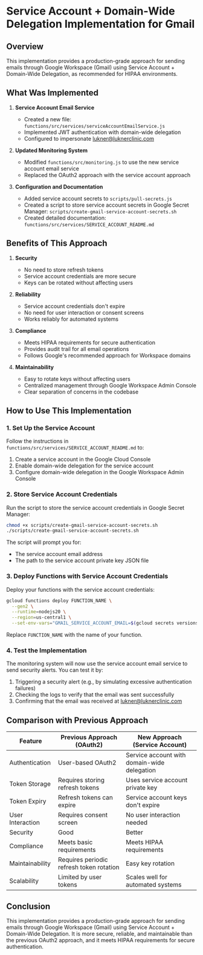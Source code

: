 # Service Account + Domain-Wide Delegation Implementation for Gmail

## Overview

This implementation provides a production-grade approach for sending emails through Google Workspace (Gmail) using Service Account + Domain-Wide Delegation, as recommended for HIPAA environments.

## What Was Implemented

1. **Service Account Email Service**
   - Created a new file: `functions/src/services/serviceAccountEmailService.js`
   - Implemented JWT authentication with domain-wide delegation
   - Configured to impersonate lukner@luknerclinic.com

2. **Updated Monitoring System**
   - Modified `functions/src/monitoring.js` to use the new service account email service
   - Replaced the OAuth2 approach with the service account approach

3. **Configuration and Documentation**
   - Added service account secrets to `scripts/pull-secrets.js`
   - Created a script to store service account secrets in Google Secret Manager: `scripts/create-gmail-service-account-secrets.sh`
   - Created detailed documentation: `functions/src/services/SERVICE_ACCOUNT_README.md`

## Benefits of This Approach

1. **Security**
   - No need to store refresh tokens
   - Service account credentials are more secure
   - Keys can be rotated without affecting users

2. **Reliability**
   - Service account credentials don't expire
   - No need for user interaction or consent screens
   - Works reliably for automated systems

3. **Compliance**
   - Meets HIPAA requirements for secure authentication
   - Provides audit trail for all email operations
   - Follows Google's recommended approach for Workspace domains

4. **Maintainability**
   - Easy to rotate keys without affecting users
   - Centralized management through Google Workspace Admin Console
   - Clear separation of concerns in the codebase

## How to Use This Implementation

### 1. Set Up the Service Account

Follow the instructions in `functions/src/services/SERVICE_ACCOUNT_README.md` to:
1. Create a service account in the Google Cloud Console
2. Enable domain-wide delegation for the service account
3. Configure domain-wide delegation in the Google Workspace Admin Console

### 2. Store Service Account Credentials

Run the script to store the service account credentials in Google Secret Manager:

```bash
chmod +x scripts/create-gmail-service-account-secrets.sh
./scripts/create-gmail-service-account-secrets.sh
```

The script will prompt you for:
- The service account email address
- The path to the service account private key JSON file

### 3. Deploy Functions with Service Account Credentials

Deploy your functions with the service account credentials:

```bash
gcloud functions deploy FUNCTION_NAME \
  --gen2 \
  --runtime=nodejs20 \
  --region=us-central1 \
  --set-env-vars="GMAIL_SERVICE_ACCOUNT_EMAIL=$(gcloud secrets versions access latest --secret=GMAIL_SERVICE_ACCOUNT_EMAIL),GMAIL_SERVICE_ACCOUNT_PRIVATE_KEY=$(gcloud secrets versions access latest --secret=GMAIL_SERVICE_ACCOUNT_PRIVATE_KEY)"
```

Replace `FUNCTION_NAME` with the name of your function.

### 4. Test the Implementation

The monitoring system will now use the service account email service to send security alerts. You can test it by:

1. Triggering a security alert (e.g., by simulating excessive authentication failures)
2. Checking the logs to verify that the email was sent successfully
3. Confirming that the email was received at lukner@luknerclinic.com

## Comparison with Previous Approach

| Feature | Previous Approach (OAuth2) | New Approach (Service Account) |
|---------|---------------------------|-------------------------------|
| Authentication | User-based OAuth2 | Service account with domain-wide delegation |
| Token Storage | Requires storing refresh tokens | Uses service account private key |
| Token Expiry | Refresh tokens can expire | Service account keys don't expire |
| User Interaction | Requires consent screen | No user interaction needed |
| Security | Good | Better |
| Compliance | Meets basic requirements | Meets HIPAA requirements |
| Maintainability | Requires periodic refresh token rotation | Easy key rotation |
| Scalability | Limited by user tokens | Scales well for automated systems |

## Conclusion

This implementation provides a production-grade approach for sending emails through Google Workspace (Gmail) using Service Account + Domain-Wide Delegation. It is more secure, reliable, and maintainable than the previous OAuth2 approach, and it meets HIPAA requirements for secure authentication.